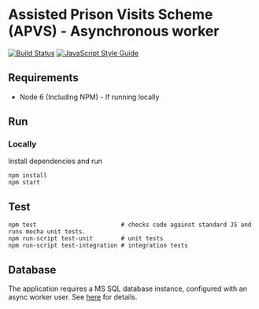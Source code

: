 # Assisted Prison Visits Scheme (APVS) - Asynchronous worker

[![Build Status](https://travis-ci.org/ministryofjustice/apvs-asynchronous-worker.svg?branch=develop)](https://travis-ci.org/ministryofjustice/apvs-asynchronous-worker?branch=develop) [![JavaScript Style Guide](https://img.shields.io/badge/code%20style-standard-brightgreen.svg)](http://standardjs.com/)

## Requirements

* Node 6 (Including NPM) - If running locally

## Run

### Locally
Install dependencies and run

```
npm install
npm start
```

## Test

```
npm test                        # checks code against standard JS and runs mocha unit tests.
npm run-script test-unit        # unit tests
npm run-script test-integration # integration tests
```

## Database

The application requires a MS SQL database instance, configured with an async worker user. See [here](https://github.com/ministryofjustice/apvs/tree/develop/database) for details.